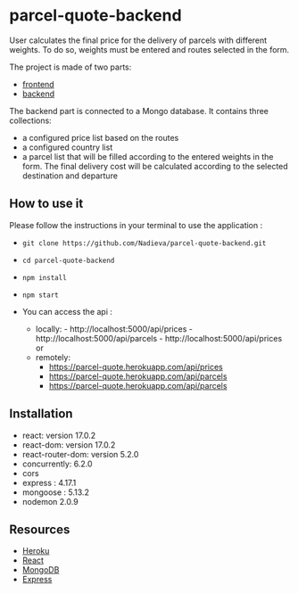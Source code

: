 # parcel-quote-backend

User calculates the final price for the delivery of parcels with different weights. To do so, weights must be entered and routes selected in the form.

The project is made of two parts:

- [frontend](https://github.com/Nadieva/parcel-quote-frontend)
- [backend](https://github.com/Nadieva/parcel-quote-backend)

The backend part is connected to a Mongo database. It contains three collections:

- a configured price list based on the routes
- a configured country list
- a parcel list that will be filled according to the entered weights in the form. The final delivery cost will be calculated according to the selected destination and departure

## How to use it

Please follow the instructions in your terminal to use the application :

- `git clone https://github.com/Nadieva/parcel-quote-backend.git`
- `cd parcel-quote-backend`
- `npm install`
- `npm start`

- You can access the api :
  - locally: - http://localhost:5000/api/prices - http://localhost:5000/api/parcels - http://localhost:5000/api/prices
    or
  - remotely:
    - https://parcel-quote.herokuapp.com/api/prices
    - https://parcel-quote.herokuapp.com/api/parcels
    - https://parcel-quote.herokuapp.com/api/parcels

## Installation

- react: version 17.0.2
- react-dom: version 17.0.2
- react-router-dom: version 5.2.0
- concurrently: 6.2.0
- cors
- express : 4.17.1
- mongoose : 5.13.2
- nodemon 2.0.9

## Resources

- [Heroku](https://www.heroku.com/)
- [React](https://github.com/facebook/react)
- [MongoDB](https://www.mongodb.com/)
- [Express](http://expressjs.com/)

